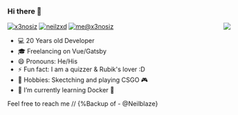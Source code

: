 ### Hi there 👋

<img align='right' src="https://github-readme-stats.vercel.app/api?username=x3nosiz&show_icons=true">

[![x3nosiz](https://img.shields.io/static/v1?label=x3nosiz&message=%20&color=yellow&logo=&style=flat-square&logoColor=white)](https://github.com/x3nosiz/)
[![neilzxd](https://img.shields.io/static/v1?label=Instagram&message=%20&color=orange&logo=Instagram&style=flat-square&logoColor=white)](https://www.instagram.com/neilzxd/)
[![me@x3nosiz](https://img.shields.io/static/v1?label=me@x3nosiz&message=%20&color=red&logo=gmail&style=flat-square&logoColor=white)](mailto:neilblaze007@gmail.com)
  
  
- 💻 20 Years old Developer  
- 🎓 Freelancing on Vue/Gatsby
- 😄 Pronouns: He/His
- ⚡ Fun fact: I am a quizzer & Rubik's lover :D
- 🏃 Hobbies: Skectching and playing CSGO 🎮  
- 🌱 I’m currently learning Docker 🐋

Feel free to reach me // {%Backup of - @Neilblaze}
